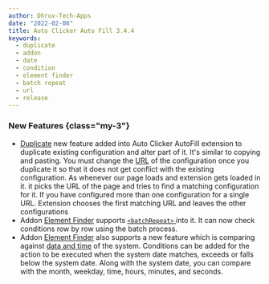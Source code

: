 ```yaml
---
author: Dhruv-Tech-Apps
date: "2022-02-08"
title: Auto Clicker Auto Fill 3.4.4
keywords:
  - duplicate
  - addon
  - date
  - condition
  - element finder
  - batch repeat
  - url
  - release
---
```


### New Features {class="my-3"}
- [Duplicate](https://getautoclicker.com/docs/3.x/configuration/duplicate/) new feature added into Auto Clicker AutoFill extension to duplicate existing configuration and alter part of it. It's similar to copying and pasting. You must change the [URL](https://getautoclicker.com/docs/3.x/configuration/url/) of the configuration once you duplicate it so that it does not get conflict with the existing configuration. As whenever our page loads and extension gets loaded in it. it picks the URL of the page and tries to find a matching configuration for it. If you have configured more than one configuration for a single URL. Extension chooses the first matching URL and leaves the other configurations
- Addon [Element Finder](https://getautoclicker.com/docs/3.x/addon/element-finder/) supports [`<batchRepeat>` ](https://getautoclicker.com/docs/3.x/batch/repeat/) into it. It can now check conditions row by row using the batch process.
- Addon [Element Finder](https://getautoclicker.com/docs/3.x/addon/element-finder/) also supports a new feature which is comparing against [data and time](https://getautoclicker.com/docs/3.x/addon/element-finder/#check-time) of the system. Conditions can be added for the action to be executed when the system date matches, exceeds or falls below the system date. Along with the system date, you can compare with the month, weekday, time, hours, minutes, and seconds.